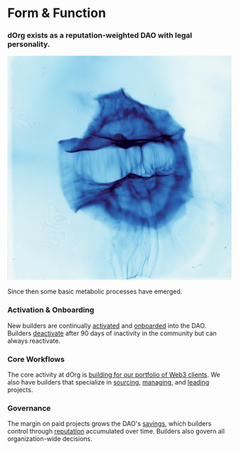 # Form & Function

### dOrg exists as a reputation-weighted DAO with legal personality.

![](../.gitbook/assets/membrane.jpg)

Since then some basic metabolic processes have emerged.

### Activation & Onboarding

New builders are continually [activated](../lifecycle/activation.md) and [onboarded](../lifecycle/onboarding.md) into the DAO. Builders [deactivate](../lifecycle/deactivation.md) after 90 days of inactivity in the community but can always reactivate.

### Core Workflows

The core activity at dOrg is [building for our portfolio of Web3 clients](../workflows/joining-1.md). We also have builders that specialize in [sourcing](../workflows/sourcing.md), [managing](../workflows/project-manager.md), and [leading](../workflows/tech-lead.md) projects.

### Governance

The margin on paid projects grows the DAO's [savings](../governance/savings-payments.md), which builders control through [reputation](../governance/rep-and-tokens.md) accumulated over time. Builders also govern all organization-wide decisions.

